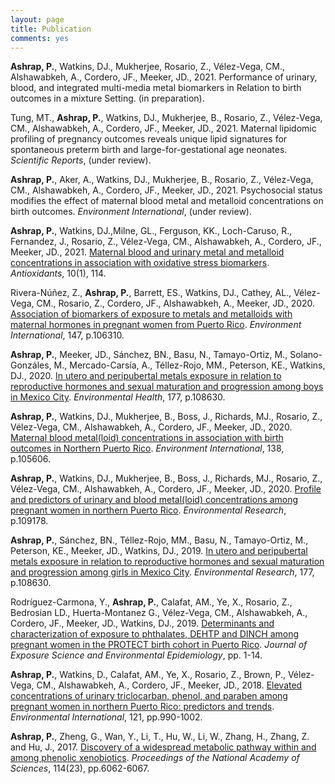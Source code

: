 ```yaml
---
layout: page
title: Publication
comments: yes
---
```

**Ashrap, P.**, Watkins, DJ., Mukherjee, Rosario, Z., Vélez-Vega, CM., Alshawabkeh, A., Cordero, JF., Meeker, JD., 2021. Performance of urinary, blood, and integrated multi-media metal biomarkers in Relation to birth outcomes in a mixture Setting. (in preparation).

Tung, MT., **Ashrap, P.**, Watkins, DJ., Mukherjee, B., Rosario, Z., Vélez-Vega, CM., Alshawabkeh, A., Cordero, JF., Meeker, JD., 2021. Maternal lipidomic profiling of pregnancy outcomes reveals unique lipid signatures for spontaneous preterm birth and large-for-gestational age neonates. *Scientific Reports*, (under review).

**Ashrap, P.**, Aker, A., Watkins, DJ., Mukherjee, B., Rosario, Z., Vélez-Vega, CM., Alshawabkeh, A., Cordero, JF., Meeker, JD., 2021. Psychosocial status modifies the effect of maternal blood metal and metalloid concentrations on birth outcomes. *Environment International*, (under review).

**Ashrap, P.**, Watkins, DJ.,Milne, GL., Ferguson, KK., Loch-Caruso, R., Fernandez, J., Rosario, Z., Vélez-Vega, CM., Alshawabkeh, A., Cordero, JF., Meeker, JD., 2021. [Maternal blood and urinary metal and metalloid concentrations in association with oxidative stress biomarkers](https://www.mdpi.com/2076-3921/10/1/114). *Antioxidants*, 10(1), 114.

Rivera-Núñez, Z., **Ashrap, P.**, Barrett, ES., Watkins, DJ., Cathey, AL., Vélez-Vega, CM., Rosario, Z., Cordero, JF., Alshawabkeh, A., Meeker, JD., 2020. [Association of biomarkers of exposure to metals and metalloids with maternal hormones in pregnant women from Puerto Rico](https://www.sciencedirect.com/science/article/pii/S0160412020322650). *Environment International*, 147, p.106310.

**Ashrap, P.**, Meeker, JD., Sánchez, BN., Basu, N., Tamayo-Ortiz, M., Solano-Gonzáles, M., Mercado-Carsía, A., Téllez-Rojo, MM., Peterson, KE., Watkins, DJ., 2020. [In utero and peripubertal metals exposure in relation to reproductive hormones and sexual maturation and progression among boys in Mexico City](https://ehjournal.biomedcentral.com/articles/10.1186/s12940-020-00672-0). *Environmental Health*, 177, p.108630.

**Ashrap, P.**, Watkins, DJ., Mukherjee, B., Boss, J., Richards, MJ., Rosario, Z., Vélez-Vega, CM., Alshawabkeh, A., Cordero, JF., Meeker, JD., 2020. [Maternal blood metal(loid) concentrations in association with birth outcomes in Northern Puerto Rico](https://doi.org/10.1016/j.envint.2020.105606). *Environment International*, 138, p.105606.

**Ashrap, P.**, Watkins, DJ., Mukherjee, B., Boss, J., Richards, MJ., Rosario, Z., Vélez-Vega, CM., Alshawabkeh, A., Cordero, JF., Meeker, JD., 2020. [Profile and predictors of urinary and blood metal(loid) concentrations among pregnant women in northern Puerto Rico](https://doi.org/10.1016/j.envres.2020.109178). *Environmental Research*, p.109178.

**Ashrap, P.**, Sánchez, BN., Téllez-Rojo, MM., Basu, N., Tamayo-Ortiz, M., Peterson, KE., Meeker, JD., Watkins, DJ., 2019. [In utero and peripubertal metals exposure in relation to reproductive hormones and sexual maturation and progression among girls in Mexico City](https://doi.org/10.1016/j.envres.2019.108630). *Environmental Research*, 177, p.108630.

Rodríguez-Carmona, Y., **Ashrap, P.**, Calafat, AM., Ye, X., Rosario, Z., Bedrosian LD., Huerta-Montanez G., Vélez-Vega, CM., Alshawabkeh, A., Cordero, JF., Meeker, JD., Watkins, DJ., 2019. [Determinants and characterization of exposure to phthalates, DEHTP and DINCH among pregnant women in the PROTECT birth cohort in Puerto Rico](https://doi.org/10.1038/s41370-019-0168-8). *Journal of Exposure Science and Environmental Epidemiology*, pp. 1-14.

**Ashrap, P.**, Watkins, D., Calafat, AM., Ye, X., Rosario, Z., Brown, P., Vélez-Vega, CM., Alshawabkeh, A., Cordero, JF., Meeker, JD., 2018. [Elevated concentrations of urinary triclocarban, phenol, and paraben among pregnant women in northern Puerto Rico: predictors and trends](https://doi.org/10.1016/j.envint.2018.08.020). *Environmental International*, 121, pp.990-1002. 

**Ashrap, P.**, Zheng, G., Wan, Y., Li, T., Hu, W., Li, W., Zhang, H., Zhang, Z. and Hu, J., 2017. [Discovery of a widespread metabolic pathway within and among phenolic xenobiotics](https://doi.org/10.1073/pnas.1700558114). *Proceedings of the National Academy of Sciences*, 114(23), pp.6062-6067. 

